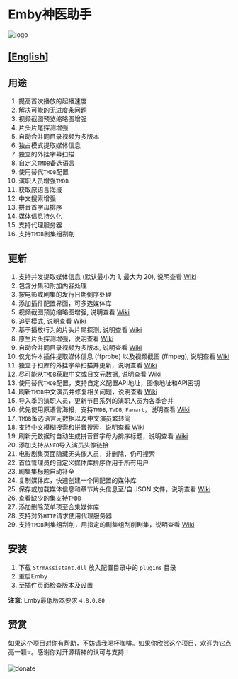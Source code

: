 # Emby神医助手

![logo](StrmAssistant/Properties/thumb.png "logo")

## [[English]](README.en.md)

## 用途

1. 提高首次播放的起播速度
2. 解决可能的无进度条问题
3. 视频截图预览缩略图增强
4. 片头片尾探测增强
5. 自动合并同目录视频为多版本
6. 独占模式提取媒体信息
7. 独立的外挂字幕扫描
8. 自定义`TMDB`备选语言
9. 使用替代`TMDB`配置
10. 演职人员增强`TMDB`
11. 获取原语言海报
12. 中文搜索增强
13. 拼音首字母排序
14. 媒体信息持久化
15. 支持代理服务器
16. 支持`TMDB`剧集组刮削

## 更新

1. 支持并发提取媒体信息 (默认最小为 1, 最大为 20), 说明查看 [Wiki](https://github.com/sjtuross/StrmAssistant/wiki/媒体信息提取-(MediaInfo-Extract))
2. 包含分集和附加内容处理
3. 按电影或剧集的发行日期倒序处理
4. 添加插件配置界面，可多选媒体库
5. 视频截图预览缩略图增强, 说明查看 [Wiki](https://github.com/sjtuross/StrmAssistant/wiki/视频截图预览增强)
6. 追更模式, 说明查看 [Wiki](https://github.com/sjtuross/StrmAssistant/wiki/追更模式-(Catch‐up-Mode))
7. 基于播放行为的片头片尾探测, 说明查看 [Wiki](https://github.com/sjtuross/StrmAssistant/wiki/片头探测-‐-播放行为)
8. 原生片头探测增强，说明查看 [Wiki](https://github.com/sjtuross/StrmAssistant/wiki/片头探测-‐-原生增强)
9. 自动合并同目录视频为多版本, 说明查看 [Wiki](https://github.com/sjtuross/StrmAssistant/wiki/自动合并同目录多版本)
10. 仅允许本插件提取媒体信息 (ffprobe) 以及视频截图 (ffmpeg), 说明查看 [Wiki](https://github.com/sjtuross/StrmAssistant/wiki/变相多线程入库)
11. 独立于扫库的外挂字幕扫描并更新，说明查看 [Wiki](https://github.com/sjtuross/StrmAssistant/wiki/外挂字幕扫描-(External-Subtitle-Scan))
12. 尽可能从`TMDB`获取中文或日文元数据, 说明查看 [Wiki](https://github.com/sjtuross/StrmAssistant/wiki/自定义-TMDB-备选语言)
13. 使用替代`TMDB`配置，支持自定义配置API地址，图像地址和API密钥
14. 刷新`TMDB`中文演员并修复相关问题，说明查看 [Wiki](https://github.com/sjtuross/StrmAssistant/wiki/中文演员-(Chinese-Actor))
15. 导入季的演职人员，更新节目系列的演职人员为各季合并
16. 优先使用原语言海报，支持`TMDB`, `TVDB`, `Fanart`，说明查看 [Wiki](https://github.com/sjtuross/StrmAssistant/wiki/原语言海报--(Original-Poster))
17. `TMDB`备选语言元数据以及中文演员繁转简
18. 支持中文模糊搜索和拼音搜索，说明查看 [Wiki](https://github.com/sjtuross/StrmAssistant/wiki/中文搜索增强)
19. 刷新元数据时自动生成拼音首字母为排序标题，说明查看 [Wiki](https://github.com/sjtuross/StrmAssistant/wiki/拼音首字母排序)
20. 添加支持从`NFO`导入演员头像链接
21. 电影剧集页面隐藏无头像人员，非删除，仍可搜索
22. 首位管理员的自定义媒体库排序作用于所有用户
23. 剧集集标题自动补全
24. 复制媒体库，快速创建一个同配置的媒体库
25. 保存或加载媒体信息和章节片头信息至/自 JSON 文件，说明查看 [Wiki](https://github.com/sjtuross/StrmAssistant/wiki/媒体信息持久化-(MediaInfo-Persist))
26. 查看缺少的集支持`TMDB`
27. 添加删除菜单项至合集媒体库
28. 支持对外`HTTP`请求使用代理服务器
29. 支持`TMDB`剧集组刮削，用指定的剧集组刮削剧集，说明查看 [Wiki](https://github.com/sjtuross/StrmAssistant/wiki/TMDB-剧集组刮削-(Episode-Group))

## 安装

1. 下载 `StrmAssistant.dll` 放入配置目录中的 `plugins` 目录
2. 重启Emby
3. 至插件页面检查版本及设置

**注意**: Emby最低版本要求 `4.8.0.80`

## 赞赏

如果这个项目对你有帮助，不妨请我喝杯咖啡。如果你欣赏这个项目，欢迎为它点亮一颗⭐️。感谢你对开源精神的认可与支持！

![donate](donate.png "donate")
